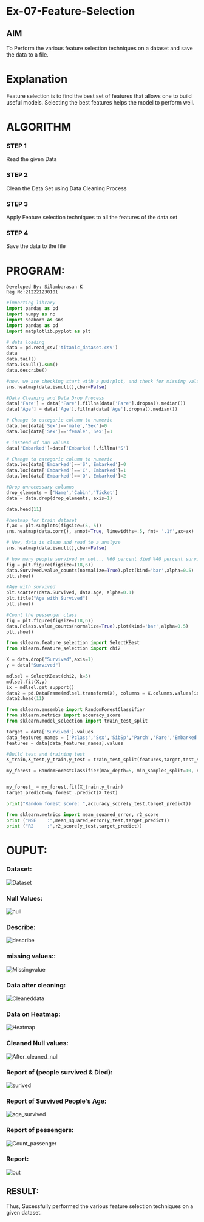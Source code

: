 # Ex-07-Feature-Selection
## AIM
To Perform the various feature selection techniques on a dataset and save the data to a file. 

# Explanation
Feature selection is to find the best set of features that allows one to build useful models.
Selecting the best features helps the model to perform well. 

# ALGORITHM
### STEP 1
Read the given Data
### STEP 2
Clean the Data Set using Data Cleaning Process
### STEP 3
Apply Feature selection techniques to all the features of the data set
### STEP 4
Save the data to the file


# PROGRAM:
```
Developed By: Silambarasan K
Reg No:212221230101
```
```py
#importing library
import pandas as pd
import numpy as np
import seaborn as sns
import pandas as pd
import matplotlib.pyplot as plt

# data loading
data = pd.read_csv('titanic_dataset.csv')
data
data.tail()
data.isnull().sum()
data.describe()

#now, we are checking start with a pairplot, and check for missing values
sns.heatmap(data.isnull(),cbar=False)

#Data Cleaning and Data Drop Process
data['Fare'] = data['Fare'].fillna(data['Fare'].dropna().median())
data['Age'] = data['Age'].fillna(data['Age'].dropna().median())

# Change to categoric column to numeric
data.loc[data['Sex']=='male','Sex']=0
data.loc[data['Sex']=='female','Sex']=1

# instead of nan values
data['Embarked']=data['Embarked'].fillna('S') 

# Change to categoric column to numeric
data.loc[data['Embarked']=='S','Embarked']=0
data.loc[data['Embarked']=='C','Embarked']=1
data.loc[data['Embarked']=='Q','Embarked']=2

#Drop unnecessary columns
drop_elements = ['Name','Cabin','Ticket']
data = data.drop(drop_elements, axis=1)

data.head(11)

#heatmap for train dataset
f,ax = plt.subplots(figsize=(5, 5))
sns.heatmap(data.corr(), annot=True, linewidths=.5, fmt= '.1f',ax=ax)

# Now, data is clean and read to a analyze
sns.heatmap(data.isnull(),cbar=False)

# how many people survived or not... %60 percent died %40 percent survived
fig = plt.figure(figsize=(18,6))
data.Survived.value_counts(normalize=True).plot(kind='bar',alpha=0.5)
plt.show()

#Age with survived
plt.scatter(data.Survived, data.Age, alpha=0.1)
plt.title("Age with Survived")
plt.show()

#Count the pessenger class
fig = plt.figure(figsize=(18,6))
data.Pclass.value_counts(normalize=True).plot(kind='bar',alpha=0.5)
plt.show()

from sklearn.feature_selection import SelectKBest
from sklearn.feature_selection import chi2

X = data.drop("Survived",axis=1)
y = data["Survived"]

mdlsel = SelectKBest(chi2, k=5) 
mdlsel.fit(X,y)
ix = mdlsel.get_support() 
data2 = pd.DataFrame(mdlsel.transform(X), columns = X.columns.values[ix]) # en iyi leri aldi... 7 tane...
data2.head(11)

from sklearn.ensemble import RandomForestClassifier
from sklearn.metrics import accuracy_score
from sklearn.model_selection import train_test_split

target = data['Survived'].values
data_features_names = ['Pclass','Sex','SibSp','Parch','Fare','Embarked','Age']
features = data[data_features_names].values

#Build test and training test
X_train,X_test,y_train,y_test = train_test_split(features,target,test_size=0.3,random_state=42)

my_forest = RandomForestClassifier(max_depth=5, min_samples_split=10, n_estimators=500, random_state=5,criterion = 'entropy')


my_forest_ = my_forest.fit(X_train,y_train)
target_predict=my_forest_.predict(X_test)

print("Random forest score: ",accuracy_score(y_test,target_predict))

from sklearn.metrics import mean_squared_error, r2_score
print ("MSE    :",mean_squared_error(y_test,target_predict))
print ("R2     :",r2_score(y_test,target_predict))
```
# OUPUT:
### Dataset:
![Dataset](https://user-images.githubusercontent.com/94525786/235351611-43c1d068-0709-4fbf-8b6b-18b2de8316a1.png)

### Null Values:
![null](https://user-images.githubusercontent.com/94525786/235351619-f55d5efd-501f-43e6-990d-1cc9659bbed6.png)

### Describe:
![describe](https://user-images.githubusercontent.com/94525786/235351621-a92e1da3-10c2-42cd-b0af-e0c611ce8694.png)

### missing values::
![Missingvalue](https://user-images.githubusercontent.com/94525786/235351625-65cdf214-7952-4968-ad7c-6610974d7ebd.png)

### Data after cleaning:
![Cleaneddata](https://user-images.githubusercontent.com/94525786/235351633-073a22ba-3c47-4133-85d4-c681e03a0c35.png)

### Data on Heatmap:
![Heatmap](https://user-images.githubusercontent.com/94525786/235351639-bb34ace7-c70a-43bf-8ff1-7dca4d41b725.png)

### Cleaned Null values:
![After_cleaned_null](https://user-images.githubusercontent.com/94525786/235351652-e1b2e383-6355-4487-9c07-58de31302e76.png)

### Report of (people survived & Died):
![surived](https://user-images.githubusercontent.com/94525786/235351659-019b0b7c-2b73-47f4-97b6-fa9706eac6cf.png)
### Report of Survived People's Age:
![age_survived](https://user-images.githubusercontent.com/94525786/235351710-0b936617-f531-4f71-b891-f72d583725a8.png)

### Report of pessengers:
![Count_passenger](https://user-images.githubusercontent.com/94525786/235351692-d8157671-3066-486d-ad32-59fd2812edef.png)

### Report:
![out](https://user-images.githubusercontent.com/94525786/235351718-94c2066b-30db-4226-9628-90dedb731ff7.png)

## RESULT:
Thus, Sucessfully performed the various feature selection techniques on a given dataset.
